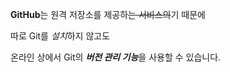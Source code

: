 

**GitHub**는 원격 저장소를 제공하~~는 서비스의~~기 때문에

따로 Git를 *설치*하지 않고도 

온라인 상에서 Git의 ***버전 관리 기능***을 사용할 수 있습니다.
